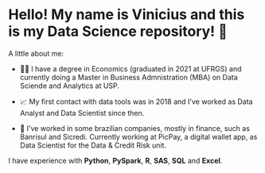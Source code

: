 # Hello! My name is Vinicius and this is my Data Science repository! 👋

A little about me:

- :student:	I have a degree in Economics (graduated in 2021 at UFRGS) and currently doing a Master in Business Admnistration (MBA) on Data Sciende and Analytics at USP.

- :chart_with_upwards_trend: My first contact with data tools was in 2018 and I've worked as Data Analyst and Data Scientist since then.

- :bank:	I've worked in some brazilian companies, mostly in finance, such as Banrisul and Sicredi. Currently working at PicPay, a digital wallet app, as Data Scientist for the Data & Credit Risk unit.


I have experience with **Python**, **PySpark**, **R**, **SAS**, **SQL** and **Excel**.

